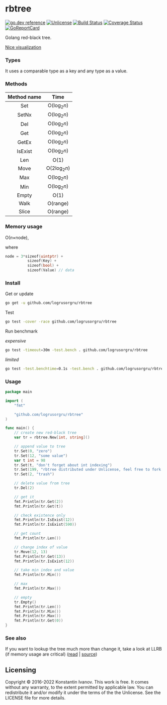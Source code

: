 rbtree
=====

[![go.dev reference](https://img.shields.io/badge/go.dev-reference-007d9c?logo=go&logoColor=white)](https://pkg.go.dev/github.com/logrusorgru/rbtree?utm_source=godoc)
[![Unlicense](https://img.shields.io/badge/license-unlicense-blue.svg)](http://unlicense.org/)
[![Build Status](https://github.com/logrusorgru/rbtree/workflows/build/badge.svg)](https://github.com/logrusorgru/rbtree/actions?workflow=build)
[![Coverage Status](https://coveralls.io/repos/github/logrusorgru/rbtree/badge.svg?branch=master)](https://coveralls.io/github/logrusorgru/rbtree?branch=master)
[![GoReportCard](http://goreportcard.com/badge/logrusorgru/rbtree)](http://goreportcard.com/report/logrusorgru/rbtree)

Golang red-black tree.

[Nice visualization](http://www.cs.usfca.edu/~galles/visualization/RedBlack.html)

### Types

It uses a comparable type as a key and any type as a value.

### Methods

| Method name | Time   |
|:-----------:|:------:|
| Set     | O(log<sub>2</sub>*n*)  |
| SetNx   | O(log<sub>2</sub>*n*)  |
| Del     | O(log<sub>2</sub>*n*)  |
| Get     | O(log<sub>2</sub>*n*)  |
| GetEx   | O(log<sub>2</sub>*n*)  |
| IsExist | O(log<sub>2</sub>*n*)  |
| Len     | O(1)       |
| Move    | O(2log<sub>2</sub>*n*) |
| Max     | O(log<sub>2</sub>*n*)  |
| Min     | O(log<sub>2</sub>*n*)  |
| Empty   | O(1)       |
| Walk    | O(range)   |
| Slice   | O(range)   |

### Memory usage

O(*n*&times;node),

where
```go
node = 3*sizeof(uintptr) +
          sizeof(Key) +
          sizeof(bool) +
          sizeof(Value) // data
```

### Install

Get or update

```bash
go get -u github.com/logrusorgru/rbtree
```

Test

```bash
go test -cover -race github.com/logrusorgru/rbtree
```

Run benchmark

_expensive_

```bash
go test -timeout=30m -test.bench . github.com/logrusorgru/rbtree
```
_limited_

```bash
go test -test.benchtime=0.1s -test.bench . github.com/logrusorgru/rbtree
```

### Usage

```go
package main

import (
	"fmt"

	"github.com/logrusorgru/rbtree"
)

func main() {
	// create new red-black tree
	var tr = rbtree.New[int, string]()

	// append value to tree
	tr.Set(0, "zero")
	tr.Set(12, "some value")
	var t int = 98
	tr.Set(t, "don't forget about int indexing")
	tr.Set(199, "rbtree distributed under Unlicense, feel free to fork it")
	tr.Set(2, "trash")

	// delete value from tree
	tr.Del(2)

	// get it
	fmt.Println(tr.Get(2))
	fmt.Println(tr.Get(t))

	// check existence only
	fmt.Println(tr.IsExist(12))
	fmt.Println(tr.IsExist(590))

	// get count
	fmt.Println(tr.Len())

	// change index of value
	tr.Move(12, 13)
	fmt.Println(tr.Get(13))
	fmt.Println(tr.IsExist(12))

	// take min index and value
	fmt.Println(tr.Min())

	// max
	fmt.Println(tr.Max())

	// empty
	tr.Empty()
	fmt.Println(tr.Len())
	fmt.Println(tr.Min())
	fmt.Println(tr.Max())
	fmt.Println(tr.Get(0))
}
```

### See also

If you want to lookup the tree much more than change it,
take a look at LLRB (if memory usage are critical)
([read](http://www.read.seas.harvard.edu/~kohler/notes/llrb.html) |
[source](https://github.com/petar/GoLLRB))

## Licensing

Copyright © 2016-2022 Konstantin Ivanov. This work is free. It comes without any
warranty, to the extent permitted by applicable law. You can redistribute it
and/or modify it under the terms of the the Unlicense. See the LICENSE file for
more details.
